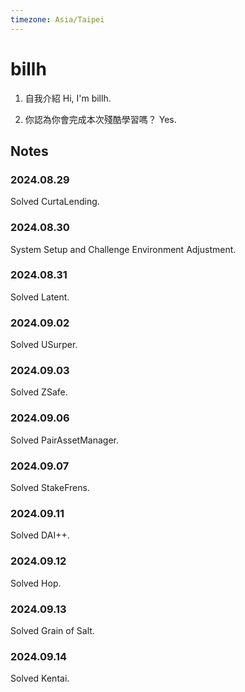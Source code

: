 ```yaml
---
timezone: Asia/Taipei
---
```



# billh

1. 自我介紹
Hi, I'm billh.

2. 你認為你會完成本次殘酷學習嗎？
Yes.

## Notes

<!-- Content_START -->

### 2024.08.29

Solved CurtaLending.

### 2024.08.30

System Setup and Challenge Environment Adjustment.

### 2024.08.31

Solved Latent.

### 2024.09.02

Solved USurper.

### 2024.09.03

Solved ZSafe.

### 2024.09.06

Solved PairAssetManager.

### 2024.09.07

Solved StakeFrens.

### 2024.09.11

Solved DAI++.

### 2024.09.12

Solved Hop.

### 2024.09.13

Solved Grain of Salt.

### 2024.09.14

Solved Kentai.

<!-- Content_END -->

